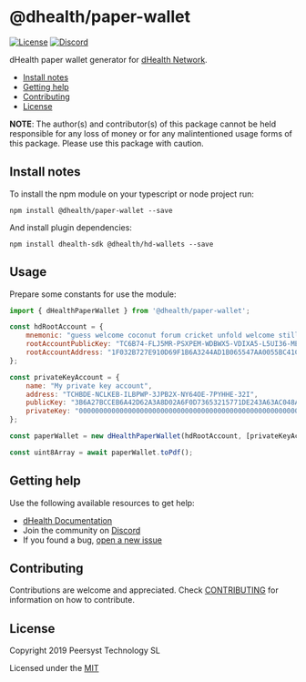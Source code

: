 # @dhealth/paper-wallet

[![License](https://img.shields.io/badge/License-LGPL%203.0%20only-blue.svg)][license]
[![Discord](https://img.shields.io/badge/chat-on%20discord-green.svg)][discord]

dHealth paper wallet generator for [dHealth Network][parent-url].

- [Install notes](#install-notes)
- [Getting help](#getting-help)
- [Contributing](#contributing)
- [License](#license)

**NOTE**: The author(s) and contributor(s) of this package cannot be held responsible for any loss of money or for any malintentioned usage forms of this package. Please use this package with caution.

## Install notes

To install the npm module on your typescript or node project run:

`npm install @dhealth/paper-wallet --save`

And install plugin dependencies:

`npm install dhealth-sdk @dhealth/hd-wallets --save`

## Usage <a name="usage"></a>

Prepare some constants for use the module:

```javascript
import { dHealthPaperWallet } from '@dhealth/paper-wallet';

const hdRootAccount = {
    mnemonic: "guess welcome coconut forum cricket unfold welcome still ticket cluster buddy fan decrease cotton model drive student assault cloth protect random equal this congress",
    rootAccountPublicKey: "TC6B74-FLJ5MR-PSXPEM-WDBWX5-VDIXA5-L5UI36-MEA",
    rootAccountAddress: "1F032B727E910D69F1B6A3244AD1B065547AA0055BC41CF4285F662182DCC18A"
};

const privateKeyAccount = {
    name: "My private key account",
    address: "TCHBDE-NCLKEB-ILBPWP-3JPB2X-NY64OE-7PYHHE-32I",
    publicKey: "3B6A27BCCEB6A42D62A3A8D02A6F0D73653215771DE243A63AC048A18B59DA29",
    privateKey: "0000000000000000000000000000000000000000000000000000000000000000"
};

const paperWallet = new dHealthPaperWallet(hdRootAccount, [privateKeyAccount], NetworkType.TEST_NET, '57F7DA205008026C776CB6AED843393F04CD458E0AA2D9F1D5F31A402072B2D6')

const uint8Array = await paperWallet.toPdf();

```

## Getting help

Use the following available resources to get help:

- [dHealth Documentation][docs]
- Join the community on [Discord][discord]
- If you found a bug, [open a new issue][issues]

## Contributing

Contributions are welcome and appreciated.
Check [CONTRIBUTING](CONTRIBUTING.md) for information on how to contribute.

## License

Copyright 2019 Peersyst Technology SL

Licensed under the [MIT](LICENSE)

[license]: https://opensource.org/licenses/LGPL-3.0
[parent-url]: https://dhealth.com
[docs]: https://docs.dhealth.com
[issues]: https://github.com/dhealthproject/dhealth-paper-wallet/issues
[discord]: https://discord.gg/P57WHbmZjk
